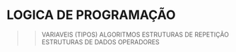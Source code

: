 #  LOGICA DE PROGRAMAÇÃO

>> VARIAVEIS (TIPOS)
>> ALGORITMOS
>> ESTRUTURAS DE REPETIÇÃO
>> ESTRUTURAS DE DADOS
>> OPERADORES